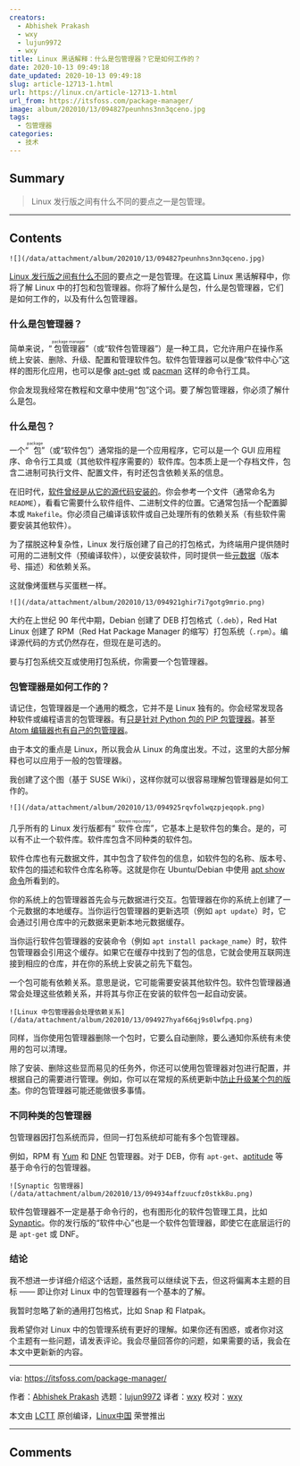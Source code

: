 ```yaml
---
creators:
  - Abhishek Prakash
  - wxy
  - lujun9972
  - wxy
title: Linux 黑话解释：什么是包管理器？它是如何工作的？
date: 2020-10-13 09:49:18
date_updated: 2020-10-13 09:49:18
slug: article-12713-1.html
url: https://linux.cn/article-12713-1.html
url_from: https://itsfoss.com/package-manager/
image: album/202010/13/094827peunhns3nn3qceno.jpg
tags:
  - 包管理器
categories:
  - 技术
---
```


## Summary

> Linux 发行版之间有什么不同的要点之一是包管理。

***

<!-- more -->

## Contents

`![](/data/attachment/album/202010/13/094827peunhns3nn3qceno.jpg)`

[Linux 发行版之间有什么不同](https://itsfoss.com/what-is-linux/)的要点之一是包管理。在这篇 Linux 黑话解释中，你将了解 Linux 中的打包和包管理器。你将了解什么是包，什么是包管理器，它们是如何工作的，以及有什么包管理器。

### 什么是包管理器？

简单来说，“<ruby> 包管理器 <rt>  package manager </rt></ruby>”（或“软件包管理器”）是一种工具，它允许用户在操作系统上安装、删除、升级、配置和管理软件包。软件包管理器可以是像“软件中心”这样的图形化应用，也可以是像 [apt-get](https://itsfoss.com/apt-vs-apt-get-difference/) 或 [pacman](https://itsfoss.com/pacman-command/) 这样的命令行工具。

你会发现我经常在教程和文章中使用“包”这个词。要了解包管理器，你必须了解什么是包。

### 什么是包？

一个“<ruby> 包 <rt>  package </rt></ruby>”（或“软件包”）通常指的是一个应用程序，它可以是一个 GUI 应用程序、命令行工具或（其他软件程序需要的）软件库。包本质上是一个存档文件，包含二进制可执行文件、配置文件，有时还包含依赖关系的信息。

在旧时代，[软件曾经是从它的源代码安装的](https://itsfoss.com/install-software-from-source-code/)。你会参考一个文件（通常命名为 `README`），看看它需要什么软件组件、二进制文件的位置。它通常包括一个配置脚本或 `Makefile`。你必须自己编译该软件或自己处理所有的依赖关系（有些软件需要安装其他软件）。

为了摆脱这种复杂性，Linux 发行版创建了自己的打包格式，为终端用户提供随时可用的二进制文件（预编译软件），以便安装软件，同时提供一些[元数据](https://www.computerhope.com/jargon/m/metadata.htm)（版本号、描述）和依赖关系。

这就像烤蛋糕与买蛋糕一样。

`![](/data/attachment/album/202010/13/094921ghir7i7gotg9mrio.png)`

大约在上世纪 90 年代中期，Debian 创建了 DEB 打包格式（`.deb`），Red Hat Linux 创建了 RPM（Red Hat Package Manager 的缩写）打包系统（`.rpm`）。编译源代码的方式仍然存在，但现在是可选的。

要与打包系统交互或使用打包系统，你需要一个包管理器。

### 包管理器是如何工作的？

请记住，包管理器是一个通用的概念，它并不是 Linux 独有的。你会经常发现各种软件或编程语言的包管理器。有[只是针对 Python 包的 PIP 包管理器](https://itsfoss.com/install-pip-ubuntu/)。甚至 [Atom 编辑器也有自己的包管理器](https://itsfoss.com/install-packages-in-atom/)。

由于本文的重点是 Linux，所以我会从 Linux 的角度出发。不过，这里的大部分解释也可以应用于一般的包管理器。

我创建了这个图（基于 SUSE Wiki），这样你就可以很容易理解包管理器是如何工作的。

`![](/data/attachment/album/202010/13/094925rqvfolwqzpjeqopk.png)`

几乎所有的 Linux 发行版都有“<ruby> 软件仓库 <rt>  software repository </rt></ruby>”，它基本上是软件包的集合。是的，可以有不止一个软件库。软件库包含不同种类的软件包。

软件仓库也有元数据文件，其中包含了软件包的信息，如软件包的名称、版本号、软件包的描述和软件仓库名称等。这就是你在 Ubuntu/Debian 中使用 [apt show 命令](https://itsfoss.com/apt-search-command/)所看到的。

你的系统上的包管理器首先会与元数据进行交互。包管理器在你的系统上创建了一个元数据的本地缓存。当你运行包管理器的更新选项（例如 `apt update`）时，它会通过引用仓库中的元数据来更新本地元数据缓存。

当你运行软件包管理器的安装命令（例如 `apt install package_name`）时，软件包管理器会引用这个缓存。如果它在缓存中找到了包的信息，它就会使用互联网连接到相应的仓库，并在你的系统上安装之前先下载包。

一个包可能有依赖关系。意思是说，它可能需要安装其他软件包。软件包管理器通常会处理这些依赖关系，并将其与你正在安装的软件包一起自动安装。

`![Linux 中包管理器会处理依赖关系](/data/attachment/album/202010/13/094927hyaf66qj9s0lwfpq.png)`

同样，当你使用包管理器删除一个包时，它要么自动删除，要么通知你系统有未使用的包可以清理。

除了安装、删除这些显而易见的任务外，你还可以使用包管理器对包进行配置，并根据自己的需要进行管理。例如，你可以在常规的系统更新中[防止升级某个包的版本](https://itsfoss.com/prevent-package-update-ubuntu/)。你的包管理器可能还能做很多事情。

### 不同种类的包管理器

包管理器因打包系统而异，但同一打包系统却可能有多个包管理器。

例如，RPM 有 [Yum](https://fedoraproject.org/wiki/Yum) 和 [DNF](https://fedoraproject.org/wiki/DNF) 包管理器。对于 DEB，你有 `apt-get`、[aptitude](https://wiki.debian.org/Aptitude) 等基于命令行的包管理器。

`![Synaptic 包管理器](/data/attachment/album/202010/13/094934affzuucfz0stkk8u.png)`

软件包管理器不一定是基于命令行的，也有图形化的软件包管理工具，比如 [Synaptic](https://itsfoss.com/synaptic-package-manager/)。你的发行版的“软件中心”也是一个软件包管理器，即使它在底层运行的是 `apt-get` 或 DNF。

### 结论

我不想进一步详细介绍这个话题，虽然我可以继续说下去，但这将偏离本主题的目标 —— 即让你对 Linux 中的包管理器有一个基本的了解。

我暂时忽略了新的通用打包格式，比如 Snap 和 Flatpak。

我希望你对 Linux 中的包管理系统有更好的理解。如果你还有困惑，或者你对这个主题有一些问题，请发表评论。我会尽量回答你的问题，如果需要的话，我会在本文中更新新的内容。

---

via: <https://itsfoss.com/package-manager/>

作者：[Abhishek Prakash](https://itsfoss.com/author/abhishek/) 选题：[lujun9972](https://github.com/lujun9972) 译者：[wxy](https://github.com/wxy) 校对：[wxy](https://github.com/wxy)

本文由 [LCTT](https://github.com/LCTT/TranslateProject) 原创编译，[Linux中国](https://linux.cn/) 荣誉推出

***

## Comments
